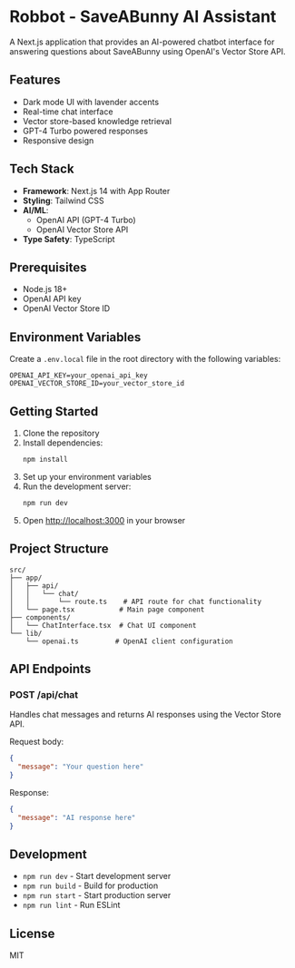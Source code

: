 # Robbot - SaveABunny AI Assistant

A Next.js application that provides an AI-powered chatbot interface for answering questions about SaveABunny using OpenAI's Vector Store API.

## Features

- Dark mode UI with lavender accents
- Real-time chat interface
- Vector store-based knowledge retrieval
- GPT-4 Turbo powered responses
- Responsive design

## Tech Stack

- **Framework**: Next.js 14 with App Router
- **Styling**: Tailwind CSS
- **AI/ML**: 
  - OpenAI API (GPT-4 Turbo)
  - OpenAI Vector Store API
- **Type Safety**: TypeScript

## Prerequisites

- Node.js 18+ 
- OpenAI API key
- OpenAI Vector Store ID

## Environment Variables

Create a `.env.local` file in the root directory with the following variables:

```env
OPENAI_API_KEY=your_openai_api_key
OPENAI_VECTOR_STORE_ID=your_vector_store_id
```

## Getting Started

1. Clone the repository
2. Install dependencies:
   ```bash
   npm install
   ```
3. Set up your environment variables
4. Run the development server:
   ```bash
   npm run dev
   ```
5. Open [http://localhost:3000](http://localhost:3000) in your browser

## Project Structure

```
src/
├── app/
│   ├── api/
│   │   └── chat/
│   │       └── route.ts    # API route for chat functionality
│   └── page.tsx           # Main page component
├── components/
│   └── ChatInterface.tsx  # Chat UI component
└── lib/
    └── openai.ts         # OpenAI client configuration
```

## API Endpoints

### POST /api/chat

Handles chat messages and returns AI responses using the Vector Store API.

Request body:
```json
{
  "message": "Your question here"
}
```

Response:
```json
{
  "message": "AI response here"
}
```

## Development

- `npm run dev` - Start development server
- `npm run build` - Build for production
- `npm run start` - Start production server
- `npm run lint` - Run ESLint

## License

MIT
